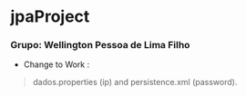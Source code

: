 # jpaProject
### Grupo: Wellington Pessoa de Lima Filho

- Change to Work :
> dados.properties (ip) and persistence.xml (password).
